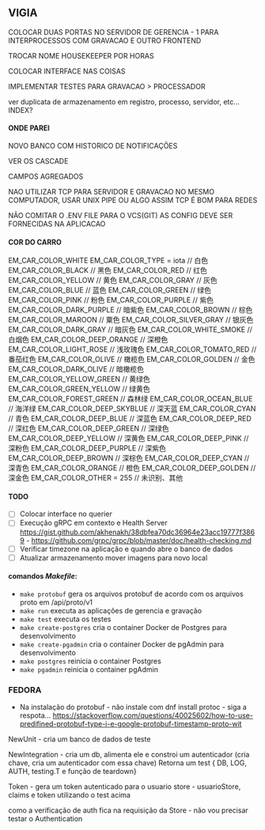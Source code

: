 ## VIGIA

COLOCAR DUAS PORTAS NO SERVIDOR DE GERENCIA - 1 PARA INTERPROCESSOS COM GRAVACAO E OUTRO FRONTEND

TROCAR NOME HOUSEKEEPER POR HORAS

COLOCAR INTERFACE NAS COISAS

IMPLEMENTAR TESTES PARA GRAVACAO > PROCESSADOR

ver duplicata de armazenamento em registro, processo, servidor, etc... INDEX?

#### ONDE PAREI

NOVO BANCO COM HISTORICO DE NOTIFICAÇÕES

VER OS CASCADE

CAMPOS AGREGADOS

NAO UTILIZAR TCP PARA SERVIDOR E GRAVACAO NO MESMO COMPUTADOR, USAR UNIX PIPE OU ALGO ASSIM TCP É BOM PARA REDES

NÃO COMITAR O .ENV FILE PARA O VCS(GIT) AS CONFIG DEVE SER FORNECIDAS NA APLICACAO

#### COR DO CARRO

EM_CAR_COLOR_WHITE        EM_CAR_COLOR_TYPE = iota // 白色
EM_CAR_COLOR_BLACK                                 // 黑色
EM_CAR_COLOR_RED                                   // 红色
EM_CAR_COLOR_YELLOW                                // 黄色
EM_CAR_COLOR_GRAY                                  // 灰色
EM_CAR_COLOR_BLUE                                  // 蓝色
EM_CAR_COLOR_GREEN                                 // 绿色
EM_CAR_COLOR_PINK                                  // 粉色
EM_CAR_COLOR_PURPLE                                // 紫色
EM_CAR_COLOR_DARK_PURPLE                           // 暗紫色
EM_CAR_COLOR_BROWN                                 // 棕色
EM_CAR_COLOR_MAROON                                // 粟色
EM_CAR_COLOR_SILVER_GRAY                           // 银灰色
EM_CAR_COLOR_DARK_GRAY                             // 暗灰色
EM_CAR_COLOR_WHITE_SMOKE                           // 白烟色
EM_CAR_COLOR_DEEP_ORANGE                           // 深橙色
EM_CAR_COLOR_LIGHT_ROSE                            // 浅玫瑰色
EM_CAR_COLOR_TOMATO_RED                            // 番茄红色
EM_CAR_COLOR_OLIVE                                 // 橄榄色
EM_CAR_COLOR_GOLDEN                                // 金色
EM_CAR_COLOR_DARK_OLIVE                            // 暗橄榄色
EM_CAR_COLOR_YELLOW_GREEN                          // 黄绿色
EM_CAR_COLOR_GREEN_YELLOW                          // 绿黄色
EM_CAR_COLOR_FOREST_GREEN                          // 森林绿
EM_CAR_COLOR_OCEAN_BLUE                            // 海洋绿
EM_CAR_COLOR_DEEP_SKYBLUE                          // 深天蓝
EM_CAR_COLOR_CYAN                                  // 青色
EM_CAR_COLOR_DEEP_BLUE                             // 深蓝色
EM_CAR_COLOR_DEEP_RED                              // 深红色
EM_CAR_COLOR_DEEP_GREEN                            // 深绿色
EM_CAR_COLOR_DEEP_YELLOW                           // 深黄色
EM_CAR_COLOR_DEEP_PINK                             // 深粉色
EM_CAR_COLOR_DEEP_PURPLE                           // 深紫色
EM_CAR_COLOR_DEEP_BROWN                            // 深棕色
EM_CAR_COLOR_DEEP_CYAN                             // 深青色
EM_CAR_COLOR_ORANGE                                // 橙色
EM_CAR_COLOR_DEEP_GOLDEN                           // 深金色
EM_CAR_COLOR_OTHER        = 255                    // 未识别、其他

#### TODO

- [ ] Colocar interface no querier
- [ ] Execução gRPC em contexto e Health Server https://gist.github.com/akhenakh/38dbfea70dc36964e23acc19777f3869 - https://github.com/grpc/grpc/blob/master/doc/health-checking.md
- [ ] Verificar timezone na aplicação e quando abre o banco de dados
- [ ] Atualizar armazenamento mover imagens para novo local

#### comandos *Makefile*:

- `make protobuf` gera os arquivos protobuf de acordo com os arquivos proto em /api/proto/v1
- `make run` executa as aplicações de gerencia e gravação
- `make test` executa os testes
- `make create-postgres` cria o container Docker de Postgres para desenvolvimento
- `make create-pgadmin` cria o container Docker de pgAdmin para desenvolvimento
- `make postgres` reinicia o container Postgres
- `make pgadmin` reinicia o container pgAdmin

### FEDORA

- Na instalação do protobuf - não instale com dnf install protoc - siga a respota... https://stackoverflow.com/questions/40025602/how-to-use-predifined-protobuf-type-i-e-google-protobuf-timestamp-proto-wit


NewUnit - cria um banco de dados de teste

NewIntegration - cria um db, alimenta ele  e constroi um autenticador (cria chave, cria um autenticador com essa chave)
Retorna um test { DB, LOG, AUTH, testing.T e função de teardown}

Token - gera um token autenticado para o usuario
store - usuarioStore, claims e token utilizando o test acima

como a verificação de auth fica na requisição da Store - não vou precisar testar o Authentication
